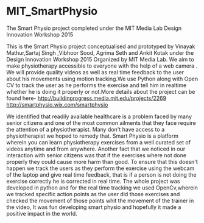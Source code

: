 # MIT_SmartPhysio
The Smart Physio project completed under the MIT Media Lab Design Innovation Workshop 2015

This is the Smart Physio project conceptualised and prototyped by  Vinayak Mathur,Sartaj Singh ,Vibhoor Sood, Agrima Seth and Ankit Kotak under the Design Innovation Workshop 2015 Organized by MIT Media Lab.
 We aim to make physiotherapy accessible to everyone with the help of a web camera . We will provide quality videos as well as real time feedback to the user about his movements using motion tracking.We use Python along with Open CV to track the user as he performs the exercise and tell him in realtime whether he is doing it properly or not.More details about the project can be found here-
 http://buildinprogress.media.mit.edu/projects/2269
 http://smartphysio.wix.com/smartphysio

We identified that readily available healthcare is a problem faced by many senior citizens and one of the most common ailments that they face require the attention of a physiotherapist. Many don't have access to a physiotherapist we hoped to remedy that. 
      Smart Physio is a platform wherein you can learn physiotherapy exercises from a well curated set of videos anytime and from anywhere. Another fact that we noticed in our interaction with senior citizens was that if the exercises where not done properly they could cause more harm than good. To ensure that this doesn't happen we track the users as they perform the exercise using the webcam of the laptop and give real time feedback, that is if a person is not doing the exercise correctly he is corrected in real time.
     The whole project was developed in python and for the real time tracking we used OpenCv,wherein we tracked specific action points as the user did those exercises and checked the movement of those points whit the movement of the trainer in the video, It was fun developing smart physio and hopefully it made a positive impact in the world. 
